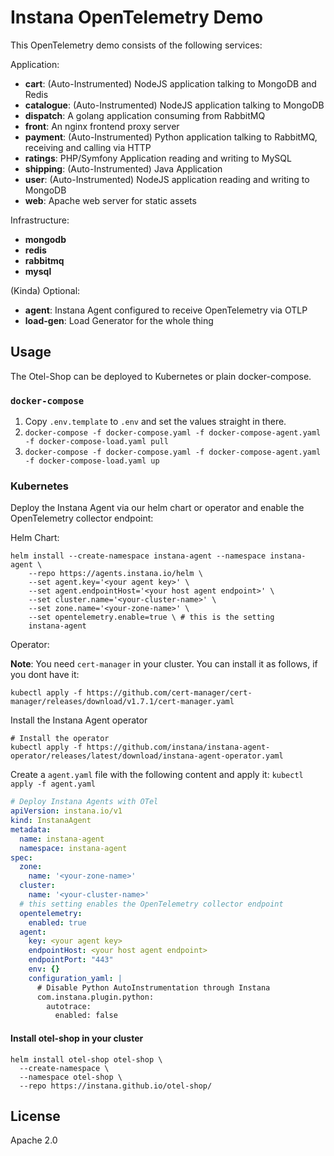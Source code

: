 # Instana OpenTelemetry Demo

This OpenTelemetry demo consists of the following services:

Application:

* **cart**: (Auto-Instrumented) NodeJS application talking to MongoDB and Redis
* **catalogue**: (Auto-Instrumented) NodeJS application talking to MongoDB
* **dispatch**: A golang application consuming from RabbitMQ
* **front**: An nginx frontend proxy server
* **payment**: (Auto-Instrumented) Python application talking to RabbitMQ, receiving and calling via HTTP
* **ratings**: PHP/Symfony Application reading and writing to MySQL
* **shipping**: (Auto-Instrumented) Java Application
* **user**: (Auto-Instrumented) NodeJS application reading and writing to MongoDB
* **web**: Apache web server for static assets

Infrastructure:

* **mongodb**
* **redis**
* **rabbitmq**
* **mysql**

(Kinda) Optional:

* **agent**: Instana Agent configured to receive OpenTelemetry via OTLP
* **load-gen**: Load Generator for the whole thing

## Usage

The Otel-Shop can be deployed to Kubernetes or plain docker-compose.
### `docker-compose`

1. Copy `.env.template` to `.env` and set the values straight in there.
2. `docker-compose -f docker-compose.yaml -f docker-compose-agent.yaml -f docker-compose-load.yaml pull`
3. `docker-compose -f docker-compose.yaml -f docker-compose-agent.yaml -f docker-compose-load.yaml up`

### Kubernetes

Deploy the Instana Agent via our helm chart or operator and enable the OpenTelemetry collector endpoint:

Helm Chart:

```shell
helm install --create-namespace instana-agent --namespace instana-agent \
    --repo https://agents.instana.io/helm \
    --set agent.key='<your agent key>' \
    --set agent.endpointHost='<your host agent endpoint>' \
    --set cluster.name='<your-cluster-name>' \
    --set zone.name='<your-zone-name>' \
    --set opentelemetry.enable=true \ # this is the setting
    instana-agent
```

Operator:

**Note**: You need `cert-manager` in your cluster. You can install it as follows, if you dont have it:

```shell
kubectl apply -f https://github.com/cert-manager/cert-manager/releases/download/v1.7.1/cert-manager.yaml
```

Install the Instana Agent operator

```shell
# Install the operator
kubectl apply -f https://github.com/instana/instana-agent-operator/releases/latest/download/instana-agent-operator.yaml
```

Create a `agent.yaml` file with the following content and apply it: `kubectl apply -f agent.yaml`

```yaml
# Deploy Instana Agents with OTel
apiVersion: instana.io/v1
kind: InstanaAgent
metadata:
  name: instana-agent
  namespace: instana-agent
spec:
  zone:
    name: '<your-zone-name>'
  cluster:
    name: '<your-cluster-name>'
  # this setting enables the OpenTelemetry collector endpoint
  opentelemetry:
    enabled: true
  agent:
    key: <your agent key>
    endpointHost: <your host agent endpoint>
    endpointPort: "443"
    env: {}
    configuration_yaml: |
      # Disable Python AutoInstrumentation through Instana
      com.instana.plugin.python:
        autotrace:
          enabled: false
```

#### Install otel-shop in your cluster

```shell
helm install otel-shop otel-shop \
  --create-namespace \
  --namespace otel-shop \
  --repo https://instana.github.io/otel-shop/
```

## License

Apache 2.0

